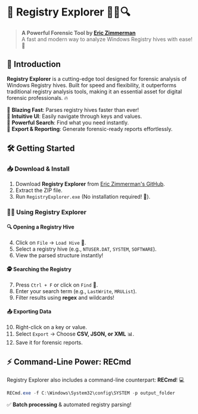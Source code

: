 # 🎩 **Registry Explorer** 🕵️‍♂️🔍

> **A Powerful Forensic Tool by [Eric Zimmerman](https://ericzimmerman.github.io/)**  
> A fast and modern way to analyze Windows Registry hives with ease! 🚀

## 📌 **Introduction**
**Registry Explorer** is a cutting-edge tool designed for forensic analysis of Windows Registry hives. Built for speed and flexibility, it outperforms traditional registry analysis tools, making it an essential asset for digital forensic professionals. 🔥

🔹 **Blazing Fast**: Parses registry hives faster than ever!  
🔹 **Intuitive UI**: Easily navigate through keys and values.  
🔹 **Powerful Search**: Find what you need instantly.  
🔹 **Export & Reporting**: Generate forensic-ready reports effortlessly.

## 🛠 **Getting Started**
### 📥 **Download & Install**
1. Download **Registry Explorer** from [Eric Zimmerman's GitHub](https://github.com/EricZimmerman/RECmd).
2. Extract the ZIP file.
3. Run `RegistryExplorer.exe` (No installation required! 🎉).

### 🏃‍♂️ **Using Registry Explorer**
#### 🔍 **Opening a Registry Hive**
4. Click on `File` → `Load Hive` 📂.
5. Select a registry hive (e.g., `NTUSER.DAT`, `SYSTEM`, `SOFTWARE`).
6. View the parsed structure instantly!

#### 🕵️ **Searching the Registry**
7. Press `Ctrl + F` or click on `Find` 🧐.
8. Enter your search term (e.g., `LastWrite`, `MRUList`).
9. Filter results using **regex** and wildcards!

#### 📤 **Exporting Data**
10. Right-click on a key or value.
11. Select `Export` → Choose **CSV, JSON, or XML** 📊.
12. Save it for forensic reports.

## ⚡ **Command-Line Power: RECmd**
Registry Explorer also includes a command-line counterpart: **RECmd**! 💻

```powershell
RECmd.exe -f C:\Windows\System32\config\SYSTEM -p output_folder
```

✅ **Batch processing** & automated registry parsing!

